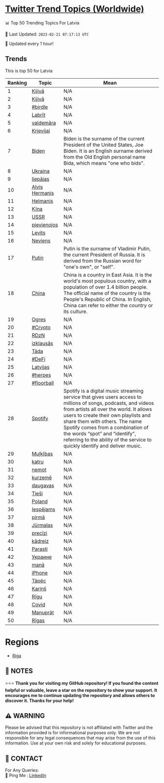 [Twitter Trend Topics (Worldwide)](https://github.com/ErcinDedeoglu/Twitter-Trend-Topics)
==========


📊 Top 50 Trending Topics For Latvia

📆 Last Updated: `2023-02-21 07:17:13 UTC`

🔧 Updated every 1 hour!


## Trends

This is top 50 for Latvia

| Ranking | Topic | Mean |
| ------- | ------------ | ------------ |
| 1 | [Kijivā](http://twitter.com/search?q=Kijiv%c4%81) | N/A |
| 2 | [Kijivā](http://twitter.com/search?q=Kijiv%c4%81) | N/A |
| 3 | [#birdle](http://twitter.com/search?q=%23birdle) | N/A |
| 4 | [Labrīt](http://twitter.com/search?q=Labr%c4%abt) | N/A |
| 5 | [valdemāra](http://twitter.com/search?q=valdem%c4%81ra) | N/A |
| 6 | [Krievijai](http://twitter.com/search?q=Krievijai) | N/A |
| 7 | [Biden](http://twitter.com/search?q=Biden) | Biden is the surname of the current President of the United States, Joe Biden. It is an English surname derived from the Old English personal name Bida, which means "one who bids". |
| 8 | [Ukraina](http://twitter.com/search?q=Ukraina) | N/A |
| 9 | [liepājas](http://twitter.com/search?q=liep%c4%81jas) | N/A |
| 10 | [Alvis Hermanis](http://twitter.com/search?q=Alvis+Hermanis) | N/A |
| 11 | [Helmanis](http://twitter.com/search?q=Helmanis) | N/A |
| 12 | [Ķīna](http://twitter.com/search?q=%c4%b6%c4%abna) | N/A |
| 13 | [USSR](http://twitter.com/search?q=USSR) | N/A |
| 14 | [pievienojos](http://twitter.com/search?q=pievienojos) | N/A |
| 15 | [Levits](http://twitter.com/search?q=Levits) | N/A |
| 16 | [Neviens](http://twitter.com/search?q=Neviens) | N/A |
| 17 | [Putin](http://twitter.com/search?q=Putin) | Putin is the surname of Vladimir Putin, the current President of Russia. It is derived from the Russian word for "one's own", or "self". |
| 18 | [China](http://twitter.com/search?q=China) | China is a country in East Asia. It is the world's most populous country, with a population of over 1.4 billion people. The official name of the country is the People's Republic of China. In English, China can refer to either the country or its culture. |
| 19 | [Ogres](http://twitter.com/search?q=Ogres) | N/A |
| 20 | [#Crypto](http://twitter.com/search?q=%23Crypto) | N/A |
| 21 | [RDzN](http://twitter.com/search?q=RDzN) | N/A |
| 22 | [izklausās](http://twitter.com/search?q=izklaus%c4%81s) | N/A |
| 23 | [Tāda](http://twitter.com/search?q=T%c4%81da) | N/A |
| 24 | [#DeFi](http://twitter.com/search?q=%23DeFi) | N/A |
| 25 | [Latvijas](http://twitter.com/search?q=Latvijas) | N/A |
| 26 | [#herpes](http://twitter.com/search?q=%23herpes) | N/A |
| 27 | [#floorball](http://twitter.com/search?q=%23floorball) | N/A |
| 28 | [Spotify](http://twitter.com/search?q=Spotify) | Spotify is a digital music streaming service that gives users access to millions of songs, podcasts, and videos from artists all over the world. It allows users to create their own playlists and share them with others. The name Spotify comes from a combination of the words “spot” and “identify”, referring to the ability of the service to quickly identify and deliver music. |
| 29 | [Muļķības](http://twitter.com/search?q=Mu%c4%bc%c4%b7%c4%abbas) | N/A |
| 30 | [katru](http://twitter.com/search?q=katru) | N/A |
| 31 | [ņemot](http://twitter.com/search?q=%c5%86emot) | N/A |
| 32 | [kurzemē](http://twitter.com/search?q=kurzem%c4%93) | N/A |
| 33 | [daugavas](http://twitter.com/search?q=daugavas) | N/A |
| 34 | [Tieši](http://twitter.com/search?q=Tie%c5%a1i) | N/A |
| 35 | [Poland](http://twitter.com/search?q=Poland) | N/A |
| 36 | [Iespējams](http://twitter.com/search?q=Iesp%c4%93jams) | N/A |
| 37 | [pirmā](http://twitter.com/search?q=pirm%c4%81) | N/A |
| 38 | [Jūrmalas](http://twitter.com/search?q=J%c5%abrmalas) | N/A |
| 39 | [precīzi](http://twitter.com/search?q=prec%c4%abzi) | N/A |
| 40 | [kādreiz](http://twitter.com/search?q=k%c4%81dreiz) | N/A |
| 41 | [Parasti](http://twitter.com/search?q=Parasti) | N/A |
| 42 | [Украине](http://twitter.com/search?q=%d0%a3%d0%ba%d1%80%d0%b0%d0%b8%d0%bd%d0%b5) | N/A |
| 43 | [manā](http://twitter.com/search?q=man%c4%81) | N/A |
| 44 | [iPhone](http://twitter.com/search?q=iPhone) | N/A |
| 45 | [Tāpēc](http://twitter.com/search?q=T%c4%81p%c4%93c) | N/A |
| 46 | [Kariņš](http://twitter.com/search?q=Kari%c5%86%c5%a1) | N/A |
| 47 | [Rīgu](http://twitter.com/search?q=R%c4%abgu) | N/A |
| 48 | [Covid](http://twitter.com/search?q=Covid) | N/A |
| 49 | [Manuprāt](http://twitter.com/search?q=Manupr%c4%81t) | N/A |
| 50 | [Rīgas](http://twitter.com/search?q=R%c4%abgas) | N/A |



# Regions

* [Riga](</Latvia/Riga.md>)



## 📝 NOTES

⭐⭐⭐ **Thank you for visiting my GitHub repository! If you found the content helpful or valuable, leave a star on the repository to show your support. It encourages me to continue updating the repository and allows others to discover it. Thanks for your help!**


## ⚠️ WARNING

Please be advised that this repository is not affiliated with Twitter and the information provided is for informational purposes only. We are not responsible for any legal consequences that may arise from the use of this information. Use at your own risk and solely for educational purposes.


## 📨 CONTACT

 For Any Queries:  
            🏓 Ping Me : [LinkedIn](https://www.linkedin.com/in/ercindedeoglu/)
